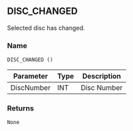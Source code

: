 ## DISC\_CHANGED

Selected disc has changed.


### Name

`DISC_CHANGED ()`


| Parameter  | Type | Description |
| ---------- | ---- | ----------- |
| DiscNumber | INT  | Disc Number |


### Returns

`None`
